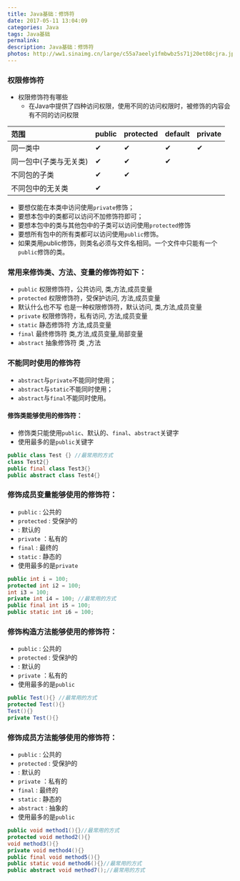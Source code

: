 ```yaml
---
title: Java基础：修饰符
date: 2017-05-11 13:04:09
categories: Java
tags: Java基础
permalink:
description: Java基础：修饰符
photos: http://ww1.sinaimg.cn/large/c55a7aeely1fmbwbz5s71j20et08cjra.jpg
---
```

### 权限修饰符
- 权限修饰符有哪些
	- 在Java中提供了四种访问权限，使用不同的访问权限时，被修饰的内容会有不同的访问权限  

| 范围           | public | protected | default | private |
|:--------------|:--------|:-----------|:---------|:---------|
| 同一类中         | ✔      | ✔         | ✔       | ✔       |
| 同一包中(子类与无关类) | ✔      | ✔         | ✔       |         |
| 不同包的子类       | ✔      | ✔         |         |         |
| 不同包中的无关类     | ✔      |           |         |         |

- 要想仅能在本类中访问使用`private`修饰；
- 要想本包中的类都可以访问不加修饰符即可；
- 要想本包中的类与其他包中的子类可以访问使用`protected`修饰
- 要想所有包中的所有类都可以访问使用`public`修饰。
- 如果类用public修饰，则类名必须与文件名相同。一个文件中只能有一个`public`修饰的类。
	
### 常用来修饰类、方法、变量的修饰符如下：
- `public` 权限修饰符，公共访问, 类,方法,成员变量
- `protected` 权限修饰符，受保护访问, 方法,成员变量
- 默认什么也不写 也是一种权限修饰符，默认访问, 类,方法,成员变量
- `private` 权限修饰符，私有访问, 方法,成员变量
- `static` 静态修饰符  方法,成员变量
- `final` 最终修饰符   类,方法,成员变量,局部变量
- `abstract` 抽象修饰符  类 ,方法

### 不能同时使用的修饰符
- `abstract`与`private`不能同时使用；
- `abstract`与`static`不能同时使用；
- `abstract`与`final`不能同时使用。

#### 修饰类能够使用的修饰符：
- 修饰类只能使用`public`、默认的、`final`、`abstract`关键字
- 使用最多的是`public`关键字
```Java
public class Test {} //最常用的方式
class Test2{}
public final class Test3{}
public abstract class Test4{}
```
### 修饰成员变量能够使用的修饰符：
- `public` : 公共的
- `protected` : 受保护的
- 	: 默认的
- `private` ：私有的
- `final` : 最终的
- `static` : 静态的
- 使用最多的是`private`
```Java
public int i = 100;
protected int i2 = 100;
int i3 = 100;
private int i4 = 100; //最常用的方式
public final int i5 = 100;
public static int i6 = 100;
```
### 修饰构造方法能够使用的修饰符：
- `public` : 公共的
- `protected` : 受保护的
- 	: 默认的
- `private` ：私有的
- 使用最多的是`public`
```Java
public Test(){} //最常用的方式
protected Test(){}
Test(){}
private Test(){}
```
### 修饰成员方法能够使用的修饰符：
- `public` : 公共的
- `protected` : 受保护的
- : 默认的
- `private` ：私有的
- `final` : 最终的
- `static` : 静态的
- `abstract` : 抽象的
- 使用最多的是`public`
```Java
public void method1(){}//最常用的方式
protected void method2(){}
void method3(){}
private void method4(){}
public final void method5(){}
public static void method6(){}//最常用的方式
public abstract void method7();//最常用的方式
```